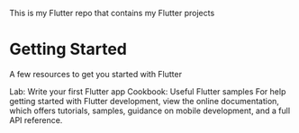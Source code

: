 This is my Flutter repo that contains my Flutter projects
# Getting Started
A few resources to get you started with Flutter

Lab: Write your first Flutter app
Cookbook: Useful Flutter samples
For help getting started with Flutter development, view the online documentation, which offers tutorials, samples, guidance on mobile development, and a full API reference.
